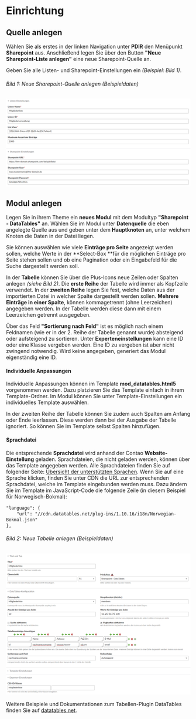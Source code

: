 # Einrichtung

## Quelle anlegen
Wählen Sie als erstes in der linken Navigation unter **PDIR** den Menüpunkt **Sharepoint** aus. Anschließend legen Sie über den Button **"Neue Sharepoint-Liste anlegen"** eine neue Sharepoint-Quelle an.

Geben Sie alle Listen- und Sharepoint-Einstellungen ein *(Beispiel: Bild 1)*.


###### Bild 1: Neue Sharepoint-Quelle anlegen (Beispieldaten)
![](sp-beispiel-quelle.png)

## Modul anlegen

Legen Sie in ihrem Theme ein **neues Modul** mit dem Modultyp **"Sharepoint - DataTables"** an. Wählen Sie im Modul unter **Datenquelle** die eben angelegte Quelle aus und geben unter dem **Hauptknoten** an, unter welchem Knoten die Daten in der Datei liegen.

Sie können auswählen wie viele **Einträge pro Seite** angezeigt werden sollen, welche Werte in der **Select-Box **für die möglichen Einträge pro Seite stehen sollen und ob eine Pagination oder ein Eingabefeld für die Suche dargestellt werden soll.

In der **Tabelle** können Sie über die Plus-Icons neue Zeilen oder Spalten anlegen *(siehe Bild 2)*. Die **erste Reihe** der Tabelle wird immer als Kopfzeile verwendet. In der **zweiten Reihe** legen Sie fest, welche Daten aus der importierten Datei in welcher Spalte dargestellt werden sollen. **Mehrere Einträge in einer Spalte**, können kommagetrennt (ohne Leerzeichen) angegeben werden. In der Tabelle werden diese dann mit einem Leerzeichen getrennt ausgegeben.

Über das Feld **"Sortierung nach Feld"** ist es möglich nach einem Feldnamen (wie er in der 2. Reihe der Tabelle genannt wurde) absteigend oder aufsteigend zu sortieren. Unter **Experteneinstellungen** kann eine ID oder eine Klasse vergeben werden. Eine ID zu vergeben ist aber nicht zwingend notwendig. Wird keine angegeben, generiert das Modul eigenständig eine ID.

#### Individuelle Anpassungen

Individuelle Anpassungen können im Template **mod_datatables.html5** vorgenommen werden. Dazu platzieren Sie das Template einfach in ihrem Template-Ordner. Im Modul können Sie unter Template-Einstellungen ein individuelles Template auswählen.

In der zweiten Reihe der Tabelle können Sie zudem auch Spalten am Anfang oder Ende leerlassen. Diese werden dann bei der Ausgabe der Tabelle ignoriert. So können Sie im Template selbst Spalten hinzufügen.

#### Sprachdatei

Die entsprechende **Sprachdatei** wird anhand der Contao **Website-Einstellung** geladen. Sprachdateien, die nicht geladen werden, können über das Template angegeben werden. Alle Sprachdateien finden Sie auf folgender Seite: [Übersicht der unterstützten Sprachen](https://datatables.net/plug-ins/i18n/). Wenn Sie auf eine Sprache klicken, finden Sie unter CDN die URL zur entsprechenden Sprachdatei, welche im Template eingebunden werden muss. Dazu ändern Sie im Template im JavaScript-Code die folgende Zeile (in diesem Beispiel für Norwegisch-Bokmal):


```
"language": {
    "url": "//cdn.datatables.net/plug-ins/1.10.16/i18n/Norwegian-Bokmal.json"
},
```

###### Bild 2: Neue Tabelle anlegen (Beispieldaten)
![](sp-beispiel-liste-anlegen.png)

Weitere Beispiele und Dokumentationen zum Tabellen-Plugin DataTables finden Sie auf [datatables.net](https://datatables.net/).